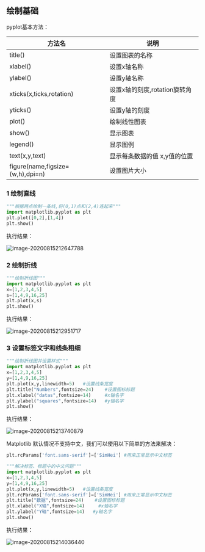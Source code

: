 ## 绘制基础

pyplot基本方法：

| 方法名                           | 说明                           |
| -------------------------------- | ------------------------------ |
| title()                          | 设置图表的名称                 |
| xlabel()                         | 设置x轴名称                    |
| ylabel()                         | 设置y轴名称                    |
| xticks(x,ticks,rotation)         | 设置x轴的刻度,rotation旋转角度 |
| yticks()                         | 设置y轴的刻度                  |
| plot()                           | 绘制线性图表                   |
| show()                           | 显示图表                       |
| legend()                         | 显示图例                       |
| text(x,y,text)                   | 显示每条数据的值 x,y值的位置   |
| figure(name,figsize=(w,h),dpi=n) | 设置图片大小                   |



### 1 绘制直线

```python
"""根据两点绘制一条线,将(0,1)点和(2,4)连起来"""
import matplotlib.pyplot as plt
plt.plot([0,2],[1,4])
plt.show()
```

执行结果：

![image-20200815212647788](C:\Users\linwe\AppData\Roaming\Typora\typora-user-images\image-20200815212647788.png)



### 2 绘制折线

```python
"""绘制折线图"""
import matplotlib.pyplot as plt
x=[1,2,3,4,5]
s=[1,4,9,16,25]
plt.plot(x,s)
plt.show()
```

执行结果：

![image-20200815212951717](C:\Users\linwe\AppData\Roaming\Typora\typora-user-images\image-20200815212951717.png)



### 3 设置标签文字和线条粗细

```python
"""绘制折线图并设置样式"""
import matplotlib.pyplot as plt
x=[1,2,3,4,5]
y=[1,4,9,16,25]
plt.plot(x,y,linewidth=5)   #设置线条宽度
plt.title("Numbers",fontsize=24)    #设置图标标题
plt.xlabel("datas",fontsize=14)     #x轴名字
plt.ylabel("squares",fontsize=14)   #y轴名字
plt.show()
```

执行结果：

![image-20200815213740879](C:\Users\linwe\AppData\Roaming\Typora\typora-user-images\image-20200815213740879.png)

Matplotlib 默认情况不支持中文，我们可以使用以下简单的方法来解决：

```python
plt.rcParams['font.sans-serif']=['SimHei'] #用来正常显示中文标签
```

```python
"""解决标签、标题中的中文问题"""
import matplotlib.pyplot as plt
x=[1,2,3,4,5]
y=[1,4,9,16,25]
plt.plot(x,y,linewidth=5)   #设置线条宽度
plt.rcParams['font.sans-serif']=['SimHei'] #用来正常显示中文标签
plt.title("数据",fontsize=24)    #设置图标标题
plt.xlabel("X轴",fontsize=14)     #x轴名字
plt.ylabel("Y轴",fontsize=14)   #y轴名字
plt.show()
```

执行结果：

![image-20200815214036440](C:\Users\linwe\AppData\Roaming\Typora\typora-user-images\image-20200815214036440.png)





